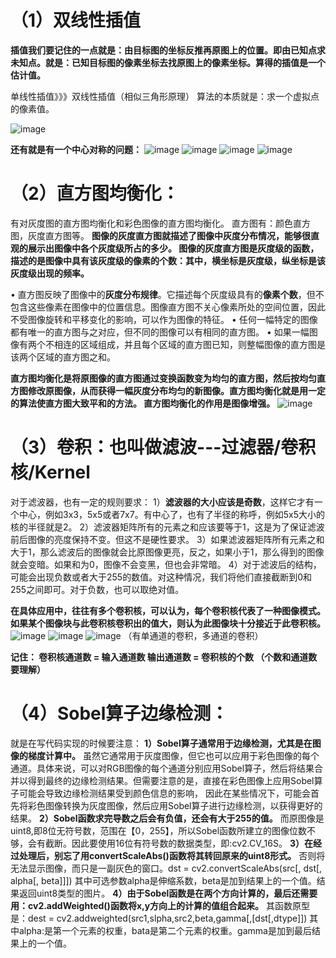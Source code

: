 # （1）双线性插值
**插值我们要记住的一点就是：由目标图的坐标反推再原图上的位置。即由已知点求未知点。就是：已知目标图的像素坐标去找原图上的像素坐标。算得的插值是一个估计值。**

单线性插值》》》双线性插值（相似三角形原理）
算法的本质就是：求一个虚拟点的像素值。

![image](https://github.com/pengsuhua/badou-ai-special-2024/assets/116246948/172da03e-e302-412f-83db-f7e47e14f5a2)


**还有就是有一个中心对称的问题：**
![image](https://github.com/pengsuhua/badou-ai-special-2024/assets/116246948/9ad4353e-fbcb-41ae-b70c-1b1553767463)
![image](https://github.com/pengsuhua/badou-ai-special-2024/assets/116246948/fb90a605-f98d-44d3-8e8e-53f19c38343a)
![image](https://github.com/pengsuhua/badou-ai-special-2024/assets/116246948/1aa3d89a-72b8-44e1-a434-8a09edf99fc9)
![image](https://github.com/pengsuhua/badou-ai-special-2024/assets/116246948/5559cb72-8797-4bf4-b48f-7003d4d15ead)


# （2）直方图均衡化：
有对灰度图的直方图均衡化和彩色图像的直方图均衡化。
直方图有：颜色直方图，灰度直方图等。
**图像的灰度直方图就描述了图像中灰度分布情况，能够很直观的展示出图像中各个灰度级所占的多少。
图像的灰度直方图是灰度级的函数，描述的是图像中具有该灰度级的像素的个数：其中，横坐标是灰度级，纵坐标是该灰度级出现的频率。**

• 直方图反映了图像中的**灰度分布规律**。它描述每个灰度级具有的**像素个数**，但不包含这些像素在图像中的位置信息。图像直方图不关心像素所处的空间位置，因此不受图像旋转和平移变化的影响，可以作为图像的特征。
• 任何一幅特定的图像都有唯一的直方图与之对应，但不同的图像可以有相同的直方图。
• 如果一幅图像有两个不相连的区域组成，并且每个区域的直方图已知，则整幅图像的直方图是该两个区域的直方图之和。

**直方图均衡化是将原图像的直方图通过变换函数变为均匀的直方图，然后按均匀直方图修改原图像，从而获得一幅灰度分布均匀的新图像。直方图均衡化就是用一定的算法使直方图大致平和的方法。
直方图均衡化的作用是图像增强。**
![image](https://github.com/pengsuhua/badou-ai-special-2024/assets/116246948/bbbf41ed-a66f-47a3-8c7d-f831348145fb)


# （3）卷积：也叫做滤波---过滤器/卷积核/Kernel
对于滤波器，也有一定的规则要求：
1）**滤波器的大小应该是奇数**，这样它才有一个中心，例如3x3，5x5或者7x7。有中心了，也有了半径的称呼，例如5x5大小的核的半径就是2。
2）滤波器矩阵所有的元素之和应该要等于1，这是为了保证滤波前后图像的亮度保持不变。但这不是硬性要求。
3）如果滤波器矩阵所有元素之和大于1，那么滤波后的图像就会比原图像更亮，反之，如果小于1，那么得到的图像就会变暗。如果和为0，图像不会变黑，但也会非常暗。
4）对于滤波后的结构，可能会出现负数或者大于255的数值。对这种情况，我们将他们直接截断到0和255之间即可。对于负数，也可以取绝对值。

**在具体应用中，往往有多个卷积核，可以认为，每个卷积核代表了一种图像模式。
如果某个图像块与此卷积核卷积出的值大，则认为此图像块十分接近于此卷积核。**
![image](https://github.com/pengsuhua/badou-ai-special-2024/assets/116246948/45ecd9a8-f0b7-4e89-90bb-66fabd44a417)
![image](https://github.com/pengsuhua/badou-ai-special-2024/assets/116246948/96af9fa0-5178-46bc-923b-accd5d585c68)
![image](https://github.com/pengsuhua/badou-ai-special-2024/assets/116246948/d316d0a6-d922-4532-b4d3-63bcba39d006)
（有单通道的卷积，多通道的卷积）

**记住：
卷积核通道数 = 输入通道数
输出通道数 = 卷积核的个数 
（个数和通道数要理解）**


# （4）Sobel算子边缘检测：

就是在写代码实现的时候要注意：
**1）Sobel算子通常用于边缘检测，尤其是在图像的梯度计算中。**
虽然它通常用于灰度图像，但它也可以应用于彩色图像的每个通道。具体来说，可以对RGB图像的每个通道分别应用Sobel算子，然后将结果合并以得到最终的边缘检测结果。但需要注意的是，直接在彩色图像上应用Sobel算子可能会导致边缘检测结果受到颜色信息的影响，
因此在某些情况下，可能会首先将彩色图像转换为灰度图像，然后应用Sobel算子进行边缘检测，以获得更好的结果。
**2）Sobel函数求完导数之后会有负值，还会有大于255的值。**
而原图像是uint8,即8位无符号数，范围在【0，255】，所以Sobel函数所建立的图像位数不够，会有截断。因此要使用16位有符号数的数据类型，即:cv2.CV_16S。
**3）在经过处理后，别忘了用convertScaleAbs()函数将其转回原来的uint8形式。**
否则将无法显示图像，而只是一副灰色的窗口。dst = cv2.convertScaleAbs(src[, dst[, alpha[, beta]]])  其中可选参数alpha是伸缩系数，beta是加到结果上的一个值。结果返回uint8类型的图片。
**4）由于Sobel函数是在两个方向计算的，最后还需要用：cv2.addWeighted()函数将x,y方向上的计算的值组合起来。**
其函数原型是：dest = cv2.addweighted(src1,slpha,src2,beta,gamma[,[dst[,dtype]])
其中alpha:是第一个元素的权重，bata是第二个元素的权重。gamma是加到最后结果上的一个值。
